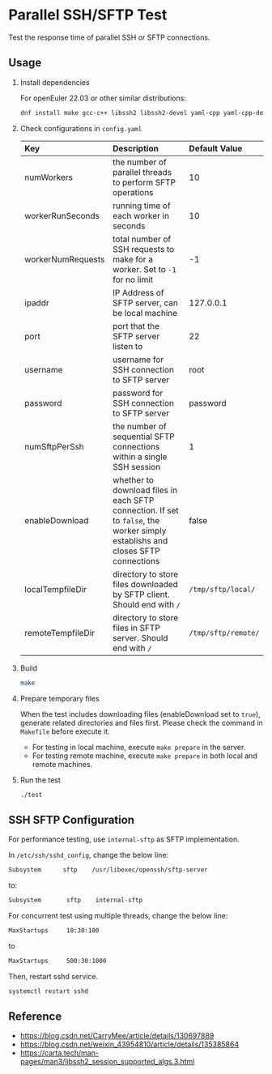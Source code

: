 # Parallel SSH/SFTP Test

Test the response time of parallel SSH or SFTP connections.

## Usage

1. Install dependencies

    For openEuler 22.03 or other similar distributions:

    ```bash
    dnf install make gcc-c++ libssh2 libssh2-devel yaml-cpp yaml-cpp-devel
    ```

2. Check configurations in `config.yaml`

    |Key|Description|Default Value|
    |:---|:---|:---|
    |numWorkers|the number of parallel threads to perform SFTP operations|10|
    |workerRunSeconds|running time of each worker in seconds|10|
    |workerNumRequests|total number of SSH requests to make for a worker. Set to `-1` for no limit|-1|
    |ipaddr|IP Address of SFTP server, can be local machine|127.0.0.1|
    |port|port that the SFTP server listen to|22|
    |username|username for SSH connection to SFTP server|root|
    |password|password for SSH connection to SFTP server|password|
    |numSftpPerSsh|the number of sequential SFTP connections within a single SSH session|1|
    |enableDownload|whether to download files in each SFTP connection. If set to `false`, the worker simply establishs and closes SFTP connections|false|
    |localTempfileDir|directory to store files downloaded by SFTP client. Should end with `/`|`/tmp/sftp/local/`|
    |remoteTempfileDir|directory to store files in SFTP server. Should end with `/`|`/tmp/sftp/remote/`|

3. Build

    ```bash
    make
    ```

4. Prepare temporary files

    When the test includes downloading files (enableDownload set to `true`), generate related directories and files first. Please check the command in `Makefile` before execute it.

    - For testing in local machine, execute `make prepare` in the server.
    - For testing remote machine, execute `make prepare` in both local and remote machines.

4. Run the test

    ```bash
    ./test
    ```

## SSH SFTP Configuration

For performance testing, use `internal-sftp` as SFTP implementation.

In `/etc/ssh/sshd_config`, change the below line:

```bash
Subsystem      sftp    /usr/libexec/openssh/sftp-server
```

to:

```bash
Subsystem       sftp    internal-sftp
```

For concurrent test using multiple threads, change the below line:

```bash
MaxStartups     10:30:100
```

to

```bash
MaxStartups     500:30:1000
```

Then, restart sshd service.

```bash
systemctl restart sshd
```

## Reference

- https://blog.csdn.net/CarryMee/article/details/130697889
- https://blog.csdn.net/weixin_43954810/article/details/135385864
- https://carta.tech/man-pages/man3/libssh2_session_supported_algs.3.html
